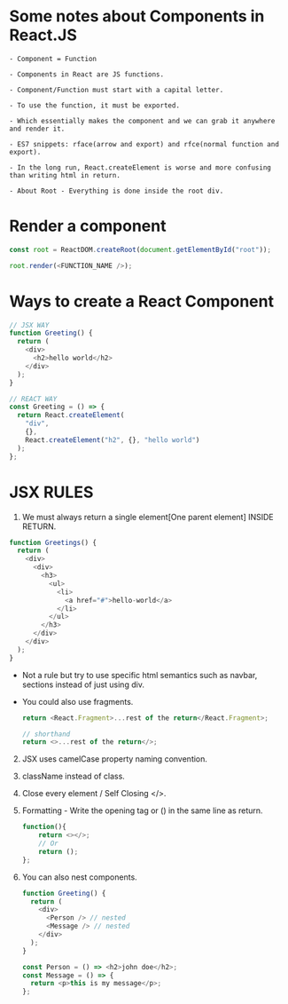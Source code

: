 # Some notes about Components in React.JS

    - Component = Function

    - Components in React are JS functions.

    - Component/Function must start with a capital letter.

    - To use the function, it must be exported.

    - Which essentially makes the component and we can grab it anywhere and render it.

    - ES7 snippets: rface(arrow and export) and rfce(normal function and export).

    - In the long run, React.createElement is worse and more confusing than writing html in return.

    - About Root - Everything is done inside the root div.

# Render a component

```javascript
const root = ReactDOM.createRoot(document.getElementById("root"));

root.render(<FUNCTION_NAME />);
```

# Ways to create a React Component

```javascript
// JSX WAY
function Greeting() {
  return (
    <div>
      <h2>hello world</h2>
    </div>
  );
}

// REACT WAY
const Greeting = () => {
  return React.createElement(
    "div",
    {},
    React.createElement("h2", {}, "hello world")
  );
};
```

# JSX RULES

1. We must always return a single element[One parent element] INSIDE RETURN.

```javascript
function Greetings() {
  return (
    <div>
      <div>
        <h3>
          <ul>
            <li>
              <a href="#">hello-world</a>
            </li>
          </ul>
        </h3>
      </div>
    </div>
  );
}
```

- Not a rule but try to use specific html semantics such as navbar, sections instead of just using div.

- You could also use fragments.

  ```javascript
  return <React.Fragment>...rest of the return</React.Fragment>;

  // shorthand
  return <>...rest of the return</>;
  ```

2. JSX uses camelCase property naming convention.

3. className instead of class.

4. Close every element / Self Closing </>.

5. Formatting - Write the opening tag or () in the same line as return.

   ```js
   function(){
       return <></>;
       // Or
       return ();
   };
   ```

6. You can also nest components.

   ```js
   function Greeting() {
     return (
       <div>
         <Person /> // nested
         <Message /> // nested
       </div>
     );
   }

   const Person = () => <h2>john doe</h2>;
   const Message = () => {
     return <p>this is my message</p>;
   };
   ```

